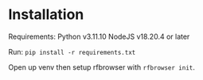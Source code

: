 # Installation
Requirements:
Python v3.11.10
NodeJS v18.20.4 or later

Run:
`pip install -r requirements.txt`

Open up venv then setup rfbrowser with `rfbrowser init`.